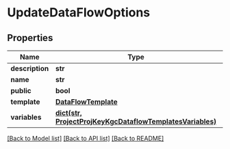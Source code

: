 # UpdateDataFlowOptions

## Properties
Name | Type | Description | Notes
------------ | ------------- | ------------- | -------------
**description** | **str** |  | [optional] 
**name** | **str** |  | 
**public** | **bool** |  | 
**template** | [**DataFlowTemplate**](DataFlowTemplate.md) |  | 
**variables** | [**dict(str, ProjectProjKeyKgcDataflowTemplatesVariables)**](ProjectProjKeyKgcDataflowTemplatesVariables.md) |  | 

[[Back to Model list]](../README.md#documentation-for-models) [[Back to API list]](../README.md#documentation-for-api-endpoints) [[Back to README]](../README.md)


